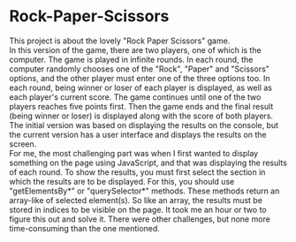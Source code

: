 # Rock-Paper-Scissors

This project is about the lovely "Rock Paper Scissors" game.<br>
In this version of the game, there are two players, 
one of which is the computer. The game is played in infinite rounds. 
In each round, the computer randomly chooses one of the "Rock", 
"Paper" and "Scissors" options, and the other player must enter one of the 
three options too. In each round, being winner or loser of each player 
is displayed, as well as each player's current score. The game continues 
until one of the two players reaches five points first. Then the game 
ends and the final result (being winner or loser) is displayed 
along with the score of both players.<br>
The initial version was based on displaying the results on the console, 
but the current version has a user interface and displays the results on the screen.<br>
For me, the most challenging part was when I first wanted to display 
something on the page using JavaScript, and that was displaying 
the results of each round. To show the results, you must first 
select the section in which the results are to be displayed. For this, 
you should use "getElementsBy*" or "querySelector*" methods. 
These methods return an array-like of selected element(s). So like an array, 
the results must be stored in indices to be visible on the page. 
It took me an hour or two to figure this out and solve it. 
There were other challenges, but none more time-consuming than the one mentioned.